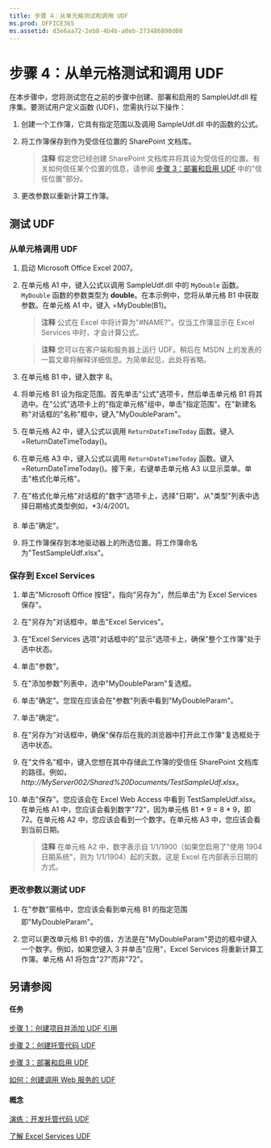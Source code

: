 ```yaml
---
title: 步骤 4：从单元格测试和调用 UDF
ms.prod: OFFICE365
ms.assetid: d3e6aa72-2eb8-4b4b-a0eb-273486890d00
---
```



# 步骤 4：从单元格测试和调用 UDF

在本步骤中，您将测试您在之前的步骤中创建、部署和启用的 SampleUdf.dll 程序集。要测试用户定义函数 (UDF)，您需执行以下操作：
  
    
    


1. 创建一个工作簿，它具有指定范围以及调用 SampleUdf.dll 中的函数的公式。
    
  
2. 将工作簿保存到作为受信任位置的 SharePoint 文档库。
    
    > **注释**
      > 假定您已经创建 SharePoint 文档库并将其设为受信任的位置。有关如何信任某个位置的信息，请参阅 [步骤 3：部署和启用 UDF](step-3-deploying-and-enabling-udfs.md) 中的"信任位置"部分。
3. 更改参数以重新计算工作簿。
    
  

## 测试 UDF


### 从单元格调用 UDF


1. 启动 Microsoft Office Excel 2007。
    
  
2. 在单元格 A1 中，键入公式以调用 SampleUdf.dll 中的  `MyDouble` 函数。 `MyDouble` 函数的参数类型为 **double**。在本示例中，您将从单元格 B1 中获取参数。在单元格 A1 中，键入 =MyDouble(B1)。
    
    > **注释**
      > 公式在 Excel 中将计算为"#NAME?"。仅当工作簿显示在 Excel Services 中时，才会计算公式。 

    > **注释**
      > 您可以在客户端和服务器上运行 UDF。稍后在 MSDN 上的发表的一篇文章将解释详细信息。为简单起见，此处将省略。 
3. 在单元格 B1 中，键入数字 8。
    
  
4. 将单元格 B1 设为指定范围。首先单击"公式"选项卡，然后单击单元格 B1 将其选中。在"公式"选项卡上的"指定单元格"组中，单击"指定范围"。在"新建名称"对话框的"名称"框中，键入"MyDoubleParam"。
    
  
5. 在单元格 A2 中，键入公式以调用  `ReturnDateTimeToday` 函数。键入=ReturnDateTimeToday()。
    
  
6. 在单元格 A3 中，键入公式以调用  `ReturnDateTimeToday` 函数。键入=ReturnDateTimeToday()。接下来，右键单击单元格 A3 以显示菜单。单击"格式化单元格"。
    
  
7. 在"格式化单元格"对话框的"数字"选项卡上，选择"日期"。从"类型"列表中选择日期格式类型例如，*3/4/2001。
    
  
8. 单击"确定"。
    
  
9. 将工作簿保存到本地驱动器上的所选位置。将工作簿命名为"TestSampleUdf.xlsx"。 
    
  

### 保存到 Excel Services


1. 单击"Microsoft Office 按钮"，指向"另存为"，然后单击"为 Excel Services 保存"。 
    
  
2. 在"另存为"对话框中，单击"Excel Services"。
    
  
3. 在"Excel Services 选项"对话框中的"显示"选项卡上，确保"整个工作簿"处于选中状态。
    
  
4. 单击"参数"。 
    
  
5. 在"添加参数"列表中，选中"MyDoubleParam"复选框。
    
  
6. 单击"确定"。您现在应该会在"参数"列表中看到"MyDoubleParam"。
    
  
7. 单击"确定"。
    
  
8. 在"另存为"对话框中，确保"保存后在我的浏览器中打开此工作簿"复选框处于选中状态。
    
  
9. 在"文件名"框中，键入您想在其中存储此工作簿的受信任 SharePoint 文档库的路径。例如， _http://MyServer002/Shared%20Documents/TestSampleUdf.xlsx_。
    
  
10. 单击"保存"。您应该会在 Excel Web Access 中看到 TestSampleUdf.xlsx。在单元格 A1 中，您应该会看到数字"72"，因为单元格 B1 * 9 = 8 * 9，即 72。在单元格 A2 中，您应该会看到一个数字。在单元格 A3 中，您应该会看到当前日期。 
    
    > **注释**
      > 在单元格 A2 中，数字表示自 1/1/1900（如果您启用了"使用 1904 日期系统"，则为 1/1/1904）起的天数。这是 Excel 在内部表示日期的方式。 

### 更改参数以测试 UDF


1. 在"参数"窗格中，您应该会看到单元格 B1 的指定范围即"MyDoubleParam"。 
    
  
2. 您可以更改单元格 B1 中的值，方法是在"MyDoubleParam"旁边的框中键入一个数字。例如，如果您键入 3 并单击"应用"，Excel Services 将重新计算工作簿。单元格 A1 将包含"27"而非"72"。
    
  

## 另请参阅


#### 任务


  
    
    
 [步骤 1：创建项目并添加 UDF 引用](step-1-creating-a-project-and-adding-a-udf-reference.md)
  
    
    
 [步骤 2：创建托管代码 UDF](step-2-creating-a-managed-code-udf.md)
  
    
    
 [步骤 3：部署和启用 UDF](step-3-deploying-and-enabling-udfs.md)
  
    
    
 [如何：创建调用 Web 服务的 UDF](how-to-create-a-udf-that-calls-a-web-service.md)
#### 概念


  
    
    
 [演练：开发托管代码 UDF](walkthrough-developing-a-managed-code-udf.md)
  
    
    
 [了解 Excel Services UDF](understanding-excel-services-udfs.md)

